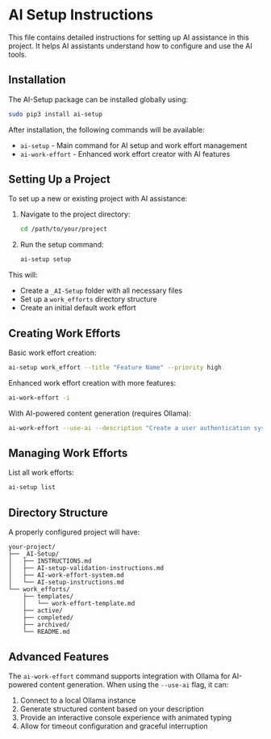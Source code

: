 # AI Setup Instructions

This file contains detailed instructions for setting up AI assistance in this project.
It helps AI assistants understand how to configure and use the AI tools.

## Installation

The AI-Setup package can be installed globally using:

```bash
sudo pip3 install ai-setup
```

After installation, the following commands will be available:
- `ai-setup` - Main command for AI setup and work effort management
- `ai-work-effort` - Enhanced work effort creator with AI features

## Setting Up a Project

To set up a new or existing project with AI assistance:

1. Navigate to the project directory:
   ```bash
   cd /path/to/your/project
   ```

2. Run the setup command:
   ```bash
   ai-setup setup
   ```

This will:
- Create a `_AI-Setup` folder with all necessary files
- Set up a `work_efforts` directory structure
- Create an initial default work effort

## Creating Work Efforts

Basic work effort creation:
```bash
ai-setup work_effort --title "Feature Name" --priority high
```

Enhanced work effort creation with more features:
```bash
ai-work-effort -i
```

With AI-powered content generation (requires Ollama):
```bash
ai-work-effort --use-ai --description "Create a user authentication system" --model phi3
```

## Managing Work Efforts

List all work efforts:
```bash
ai-setup list
```

## Directory Structure

A properly configured project will have:

```
your-project/
├── _AI-Setup/
│   ├── INSTRUCTIONS.md
│   ├── AI-setup-validation-instructions.md
│   ├── AI-work-effort-system.md
│   └── AI-setup-instructions.md
└── work_efforts/
    ├── templates/
    │   └── work-effort-template.md
    ├── active/
    ├── completed/
    ├── archived/
    └── README.md
```

## Advanced Features

The `ai-work-effort` command supports integration with Ollama for AI-powered content generation. When using the `--use-ai` flag, it can:

1. Connect to a local Ollama instance
2. Generate structured content based on your description
3. Provide an interactive console experience with animated typing
4. Allow for timeout configuration and graceful interruption
